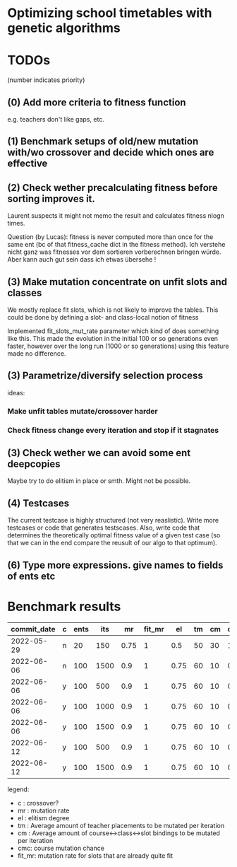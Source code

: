 # Optimizing school timetables with genetic algorithms

# TODOs
(number indicates priority)
## (0) Add more criteria to fitness function 
e.g. teachers don't like gaps, etc.
## (1) Benchmark setups of old/new mutation with/wo crossover and decide which ones are effective
## (2) Check wether precalculating fitness before sorting improves it. 
Laurent suspects it might not memo the result and calculates fitness nlogn times.

Question (by Lucas): fitness is never computed more than once for the same ent (bc of that fitness_cache dict in the fitness method). Ich verstehe nicht ganz was fitnesses vor dem sortieren vorberechnen bringen würde. Aber kann auch gut sein dass ich etwas übersehe ! 
## (3) Make mutation concentrate on unfit slots and classes
We mostly replace fit slots, which is not likely to improve the tables. This could be done by defining a slot- and class-local notion of fitness

Implemented fit_slots_mut_rate parameter which kind of does something like this. This made the evolution in the initial 100 or so generations even faster, however over the long run (1000 or so generations) using this feature made no difference. 
## (3) Parametrize/diversify selection process
ideas:
### Make unfit tables mutate/crossover harder
### Check fitness change every iteration and stop if it stagnates
## (3) Check wether we can avoid some ent deepcopies
Maybe try to do elitism in place or smth. Might not be possible.
## (4) Testcases
The current testcase is highly structured (not very reaslistic). Write more testcases or code that generates testscases. 
Also, write code that determines the theoretically optimal fitness value of a given test case (so that we can in the end compare the reusult of our algo to that optimum). 
## (6) Type more expressions. give names to fields of ents etc

# Benchmark results

| commit_date | c | ents | its | mr   | fit_mr | el  | tm | cm | cmc | fit |
|-------------|---|------|-----|------|--------|-----|----|----|-----|-----|
| 2022-05-29  | n | 20   | 150 | 0.75 | 1      | 0.5 | 50 | 30 | 1   | 676 |
| 2022-06-06  | n | 100  | 1500| 0.9  | 1      | 0.75| 60 | 10 | 0.4 | 721 |
| 2022-06-06  | y | 100  | 500 | 0.9  | 1      | 0.75| 60 | 10 | 0.4 | 716 |
| 2022-06-06  | y | 100  | 1000| 0.9  | 1      | 0.75| 60 | 10 | 0.4 | 728 |
| 2022-06-06  | y | 100  | 1500| 0.9  | 1      | 0.75| 60 | 10 | 0.4 | 740 |
| 2022-06-12  | y | 100  | 500 | 0.9  | 1      | 0.75| 60 | 10 | 0.4 | 760 |
| 2022-06-12  | y | 100  | 1500| 0.9  | 1      | 0.75| 60 | 10 | 0.4 | 767 |

legend:
- c : crossover?
- mr : mutation rate
- el : elitism degree
- tm : Average amount of teacher placements to be mutated per iteration
- cm : Average amount of course<->class<->slot bindings to be mutated per iteration
- cmc: course mutation chance
- fit_mr: mutation rate for slots that are already quite fit
